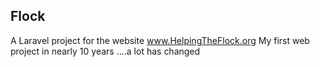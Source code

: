 
## Flock

A Laravel project for the website www.HelpingTheFlock.org
My first web project in nearly 10 years ....a lot has changed

